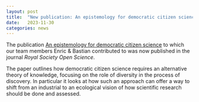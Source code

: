 ```yaml
---
layout: post
title:  "New publication: An epistemology for democratic citizen science"
date:   2023-11-30
categories: news
---
```


The publication [An epistemology for democratic citizen science](https://royalsocietypublishing.org/doi/full/10.1098/rsos.231100) to which our team members Enric & Bastian contributed to was now published in the journal *Royal Society Open Science*.

The paper outlines how democratic citizen science requires an alternative theory of knowledge, focusing on the role of diversity in the process of discovery. In particular it looks at how such an approach can offer a way to shift from an industrial to an ecological vision of how scientific research should be done and assessed. 